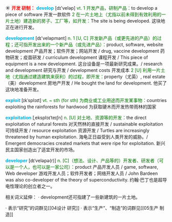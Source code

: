 ☀ <font color="red">**开发 研制：**</font>
<font color="sky blue">**develop**</font> [dɪ'veləp] 
<font color="rgb(227, 108, 9)">vt. 1 开发产品，研制产品：</font>to develop a piece of software 开发一款软件 <font color="rgb(227, 108, 9)">2 在一片土地上（尤指以前未得到有效利用的一片土地）建造新的房子、工厂等，如开发：</font>The site is being developed. 这块地正在进行开发。

<font color="sky blue">**development**</font> [dɪ'veləpmənt] 
<font color="rgb(227, 108, 9)">n. 1 [U, C] 开发新产品（或更先进的产品）的过程；还可指开发出来的一个新产品（或先进产品）：</font>product, software, website development 产品开发；软件开发；网站开发 / drug, vaccine development 药物研发；疫苗研发 / curriculum development 课程开发 / This piece of equipment is a new development. 这台设备是一项最新研究成果。/ research and development 研究与开发 / development costs 开发成本 <font color="rgb(227, 108, 9)">2 [U] 利用一片土地（尤指通过建造建筑来获利）的过程，即开发：</font>property（尤英）, real estate（美）development 房地产开发 / He bought the land for development. 他买了这块地准备开发。
           
<font color="sky blue">**exploit**</font> [ɪkˈsplɔɪt]
<font color="rgb(227, 108, 9)">vt. ~ sth (for sth) 为商业或工业用途而开发某事物：</font>countries exploiting the rainforests for hardwood 为获取硬木而开发热带雨林的国家
           
<font color="sky blue">**exploitation**</font> [ˌeksplɔɪˈteɪʃn]
<font color="rgb(227, 108, 9)">n. [U] 对土地、资源等的开发：</font>the direct exploitation of natural forests 对天然林的直接开发 / sustainable exploitation 可持续开发 / resource exploitation 资源开发 / Turtles are increasingly threatened by human exploitation. 海龟正日益受到人类开发的威胁。/ Emergent democracies created markets that were ripe for exploitation. 新兴民主国家创造出了适宜开发的市场。
           
<font color="sky blue">**developer**</font> [dɪˈveləpə(r)]
<font color="rgb(227, 108, 9)">n. [C]（想法、设计、产品等的）开发者、研发者（可以是一个人，也可以是一家公司）：</font>product 产品开发人员 / game, software, Web developer 游戏开发人员；软件开发者；网络开发人员 / John Bardeen was also co-developer of the theory of superconductivity. 约翰·巴丁也是超导电性理论的创立者之一。

相关词义延伸：
· development还可指建了一些新建筑的一片土地。

· 表示“研究”的词群见[[04设计 研究]]
· 表示“生产”、“制造”的词群见[[05生产 制造]]
